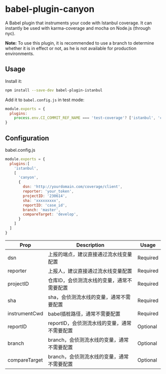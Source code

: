 # babel-plugin-canyon

A Babel plugin that instruments your code with Istanbul coverage. It can instantly be used with karma-coverage and mocha on Node.js (through nyc).

__Note:__ To use this plugin, it is recommended to use a branch to determine whether it is in effect or not, as he is not available for production environments.

## Usage

Install it:

```sh
npm install --save-dev babel-plugin-istanbul
```

Add it to `babel.config.js` in test mode:

```js
module.exports = {
  plugins:
    process.env.CI_COMMIT_REF_NAME === 'test-coverage'? ['istanbul', 'canyon']:[]
}
```

## Configuration

babel.config.js

```js
module.exports = {
  plugins:[
    'istanbul',
    [
      'canyon',
      {
        dsn: 'http://yourdomain.com/coverage/client',
        reporter: 'your_token',
        projectID: '230614',
        sha: 'xxxxxxxxx',
        reportID: 'case_id',
        branch: 'master',
        compareTarget: 'develop',
      }
    ]
  ]
}
```

| Prop      | Description              | Usage                                     |
|-----------|--------------------------|-------------------------------------------------|
| dsn       | 上报的端点，建议直接通过流水线变量配置      | Required               |
| reporter  | 上报人，建议直接通过流水线变量配置        | Required               |
| projectID | 仓库ID，会侦测流水线的变量，通常不需要配置   | Required |
| sha       | sha，会侦测流水线的变量，通常不需要配置    | Required |
| instrumentCwd     | babel插桩路径，通常不需要配置        | Required               |
| reportID    | reportID，会侦测流水线的变量，通常不需要配置 | Optional          |
| branch    | branch，会侦测流水线的变量，通常不需要配置 | Optional          |
| compareTarget    | branch，会侦测流水线的变量，通常不需要配置 | Optional          |

